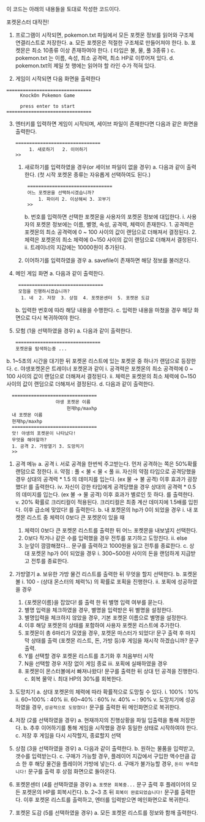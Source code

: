 이 코드는 아래의 내용들을 토대로 작성한 코드이다.

포켓몬스터 대작전!
1. 프로그램이 시작되면, pokemon.txt 파일에서 모든 포켓몬 정보를 읽어와 구조체 연결리스트로 저장한다. 
  a. 모든 포켓몬은 적절한 구조체로 만들어져야 한다.
  b. 포켓몬은 최소 10종류 이상 존재하여야 한다. ( 타입은 불, 물, 풀 3종류 )
  c. pokemon.txt 는 이름, 속성, 최소 공격력, 최소 HP로 이루어져 있다.
  d. pokemon.txt의 제일 첫 행에는 읽어야 할 라인 수가 적혀 있다.

3. 게임이 시작되면 다음 화면을 출력한다
```
===============================
     KnockOn Pokemon Game
     
     press enter to start
===============================
```

3. 엔터키를 입력하면 게임이 시작되며, 세이브 파일이 존재한다면 다음과 같은 화면을 출력한다.
    
    ```
    ===============================
         1. 새로하기   2. 이어하기
    >>
    ```
    
    1. 새로하기를 입력하였을 경우(or 세이브 파일이 없을 경우)
        a. 다음과 같이 출력한다. (첫 시작 포켓몬 종류는 자유롭게 선택하여도 된다.)
            
            ===============================
            어느 포켓몬을 선택하시겠습니까?
            	1. 파이리 2. 이상해씨 3. 꼬부기
            >> 
            
        b. 번호를 입력하면 선택한 포켓몬을 사용자의 포켓몬 정보에 대입한다.
            i. 사용자의 포켓몬 정보에는 이름, 별명, 속성, 공격력, 체력이 존재한다.
                1. 공격력은 포켓몬의 최소 공격력에 0 ~ 100 사이의 값이 랜덤으로 더해져서 결정된다.
                2. 체력은 포켓몬의 최소 체력에 0~150 사이의 값이 랜덤으로 더해져서 결정된다.
            ii. 트레이너의 지갑에는 10000원이 추가된다.
    2. 이어하기를 입력하였을 경우
        a. savefile이 존재하면 해당 정보를 불러온다.

4. 메인 게임 화면
    a. 다음과 같이 출력한다.
        
        ===============================
        모험을 진행하시겠습니까?
         1. 네  2. 저장  3. 상점  4. 포켓몬센터  5. 포켓몬 도감

    b. 입력한 번호에 따라 해당 내용을 수행한다.
    c. 입력한 내용을 마쳤을 경우 해당 화면으로 다시 복귀하여야 한다.

5. 모험 (1을 선택하였을 경우)
  a. 다음과 같이 출력한다.
    ```
    ===============================
    포켓몬을 탐색하는중 ...
    ```
  
  b. 1~5초의 시간을 대기한 뒤 포켓몬 리스트에 있는 포켓몬 중 하나가 랜덤으로 등장한다.
  c. 야생포켓몬은 트레이너 포켓몬과 같이 
    i. 공격력은 포켓몬의 최소 공격력에 0 ~ 100 사이의 값이 랜덤으로 더해져서 결정된다.
    ii. 체력은 포켓몬의 최소 체력에 0~150 사이의 값이 랜덤으로 더해져서 결정된다.
  d. 다음과 같이 출력한다.
```
  ===============================
                  야생 포켓몬 이름
                      현재hp/maxhp
  내 포켓몬 이름
  현재hp/maxhp
  ===============================
  앗! 야생의 포켓몬이 나타났다!
  무엇을 해야할까?
  1. 공격 2. 가방열기 3. 도망치기
  >> 
```
1. 공격 메뉴
  a. 공격
    i. 서로 공격을 한번씩 주고받는다. 먼저 공격하는 쪽은 50%확률 랜덤으로 정한다.
   ii. 약점 : 풀 < 불 < 물 < 풀
   iii. 자신의 약점 타입으로 공격당했을 경우 상대의 공격력 * 1.5 의 데미지를 입는다. (ex 물 → 불 공격) 이후 효과가 굉장했다! 를 출력한다.
   iv. 자신이 강한 타입에게 공격당했을 경우 상대의 공격력 * 0.5 의 데미지를 입는다. (ex 불 → 물 공격) 이후 효과가 별로인 듯  하다. 를 출력한다.
   v. 20% 확률로 크리티컬이 적용된다. 크리티컬은 최종 계산 데미지에 1.5배를 입힌다. 이후 급소에 맞았다! 를 출력한다.
  b. 내 포켓몬의 hp가 0이 되었을 경우
    i. 내 포켓몬 리스트 중 체력이 0보다 큰 포켓몬이 있을 때
      1. 체력이 0보다 큰 포켓몬 리스트를 출력한 뒤 어느 포켓몬을 내보낼지 선택한다.
      2. 0보다 작거나 같은 수를 입력했을 경우 전투를 포기하고 도망친다.
    ii. else
      1. 눈앞이 깜깜해졌다… 문구를 출력하고 1000원을 잃고 전투를 종료한다.
  c. 상대 포켓몬 hp가 0이 되었을 경우
    i. 300~500원 사이의 돈을 랜덤하게 지급받고 전투를 종료한다.
2. 가방열기
  a. 보유한 가방 물건 리스트를 출력한 뒤 무엇을 할지 선택한다.
  b. 포켓몬 볼
    i. 100 - (상대 몬스터의 체력%) 의 확률로 포획을 진행한다.
    ii. 포획에 성공하였을 경우
      1. {포켓몬이름}을 잡았다! 를 출력 한 뒤 별명 입력 여부를 묻는다.
      2. 별명 입력을 체크하였을 경우, 별명을 입력받은 뒤 별명을 설정한다.
      3. 별명입력을 체크하지 않았을 경우, 기본 포켓몬 이름으로 별명을 설정한다.
      4. 이후 해당 포켓몬의 상태를 포함하여 사용자 포켓몬 리스트에 추가한다.
      5. 포켓몬이 총 6마리가 모였을 경우, 포켓몬 마스터가 되었다! 문구 출력 후 마지막 상태를 출력 (포켓몬 리스트, 돈, 가방 등)후 게임을 재시작 하겠습니까? 문구 출력.
      6. Y를 선택할 경우 포켓몬 리스트를 초기화 후 처음부터 시작
      7. N을 선택할 경우 저장 없이 게임 종료
    iii. 포획에 실패하였을 경우
      1. 포켓몬이 몬스터볼에서 빠져나왔다! 문구를 출력한 뒤 상대 턴 공격을 진행한다.
  c. 회복 물약
    i. 최대 HP의 30%를 회복한다.
3. 도망치기
  a. 상대 포켓몬의 체력에 따라 확률적으로 도망칠 수 있다.
    i. 100% : 10%
    ii. 60~100% : 40%
    iii. 60~40% : 60%
    iv. 40% ~ : 90%
    v. 도망치기에 성공하였을 경우, `성공적으로 도망쳤다!` 문구를 출력한 뒤 메인화면으로 복귀한다.

6. 저장 (2를 선택하였을 경우)
  a. 현재까지의 진행상황을 파일 입출력을 통해 저장한다.
  b. 추후 이어하기를 통해 게임을 시작했을 경우 동일한 상태로 시작하여야 한다.
  c. 저장 후 게임을 다시 시작할지, 종료할지 선택

7. 상점 (3을 선택하였을 경우)
  a. 다음과 같이 출력한다.
  b. 원하는 물품을 입력받고, 갯수를 입력받는다.
  c. 구매가 가능할 경우, 플레이어 지갑에서 구입한 액수만큼 감소 한 후 해당 물건을 플레이어 가방에 넣는다.
  d. 구매가 불가능할 경우, `돈이 부족합니다!` 문구를 출력 후 상점 화면으로 돌아온다.

8. 포켓몬센터 (4를 선택하였을 경우)
  a. `포켓몬 회복중...`  문구 출력 후 플레이어의 모든 포켓몬의 HP를 회복시킨다.
  b. 2~3 초 뒤  `회복이 완료되었습니다!` 문구를 출력한다. 이후 포켓몬 리스트를 출력하고, 엔터를 입력받으면 메인화면으로 복귀한다.

9. 포켓몬 도감 (5를 선택하였을 경우)
  a. 모든 포켓몬 리스트를 정보와 함깨 출력한다.

